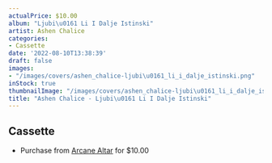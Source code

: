 ```yaml
---
actualPrice: $10.00
album: "Ljubi\u0161 Li I Dalje Istinski"
artist: Ashen Chalice
categories:
- Cassette
date: '2022-08-10T13:38:39'
draft: false
images:
- "/images/covers/ashen_chalice-ljubi\u0161_li_i_dalje_istinski.png"
inStock: true
thumbnailImage: "/images/covers/ashen_chalice-ljubi\u0161_li_i_dalje_istinski-thumb.png"
title: "Ashen Chalice - Ljubi\u0161 Li I Dalje Istinski"
---
```


## Cassette
* Purchase from [Arcane Altar](https://arcanealtar.bigcartel.com/product/ashen-chalice-ljubis-li-i-dalje-istinski-tape) for $10.00
